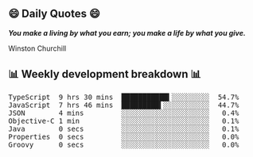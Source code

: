 ## 😄 Daily Quotes 😄

_**You make a living by what you earn; you make a life by what you give.**_

Winston Churchill



## 📊 Weekly development breakdown 📊

<pre>TypeScript  9 hrs 30 mins  ███████████▍░░░░░░░░░  54.7%
JavaScript  7 hrs 46 mins  █████████▍░░░░░░░░░░░  44.7%
JSON        4 mins         ░░░░░░░░░░░░░░░░░░░░░   0.4%
Objective-C 1 min          ░░░░░░░░░░░░░░░░░░░░░   0.1%
Java        0 secs         ░░░░░░░░░░░░░░░░░░░░░   0.1%
Properties  0 secs         ░░░░░░░░░░░░░░░░░░░░░   0.0%
Groovy      0 secs         ░░░░░░░░░░░░░░░░░░░░░   0.0%</pre>